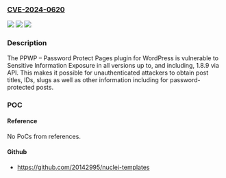 ### [CVE-2024-0620](https://cve.mitre.org/cgi-bin/cvename.cgi?name=CVE-2024-0620)
![](https://img.shields.io/static/v1?label=Product&message=PPWP%20%E2%80%93%20Password%20Protect%20Pages&color=blue)
![](https://img.shields.io/static/v1?label=Version&message=*%3C%3D%201.8.9%20&color=brighgreen)
![](https://img.shields.io/static/v1?label=Vulnerability&message=CWE-200%20Information%20Exposure&color=brighgreen)

### Description

The PPWP – Password Protect Pages plugin for WordPress is vulnerable to Sensitive Information Exposure in all versions up to, and including, 1.8.9 via API. This makes it possible for unauthenticated attackers to obtain post titles, IDs, slugs as well as other information including for password-protected posts.

### POC

#### Reference
No PoCs from references.

#### Github
- https://github.com/20142995/nuclei-templates

